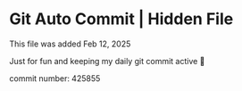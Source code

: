 # Git Auto Commit | Hidden File

This file was added Feb 12, 2025

Just for fun and keeping my daily git commit active 🤪

commit number: 425855
